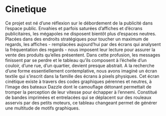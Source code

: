 Cinetique
=========

Ce projet est né d’une réflexion sur le débordement de la publicité dans l’espace public. Envahies et parfois saturées d’affiches et d’écrans publicitaires, les mégapoles ne disposent bientôt plus d’espaces neutres. Placées dans des endroits stratégiques pour toucher un maximum de regards, les affiches - remplacées aujourd’hui par des écrans qui analysent la fréquentation des regards - nous imposent leur lecture pour assurer la vente des produits qu’elles présentent. Dans cette profusion, les messages finissent par se perdre et le tableau qu’ils composent à l’échelle d’un couloir, d’une rue, d’un quartier, devient presque abstrait. A la recherche d’une forme essentiellement contemplative, nous avons imaginé un écran textile qui s’inscrit dans la famille des écrans à pixels physiques. Cet écran cinétique existe à travers des codes graphiques pérennes et neutres, à l’image des bateaux Dazzle dont le camouflage détonant permettait de tromper la perception de leur vitesse pour échapper à l’ennemi. Constitué de bandes imprimées et entrelacées qui se déplacent sur des rouleaux asservis par des petits moteurs, ce tableau changeant permet de générer une multitude de motifs graphiques.
